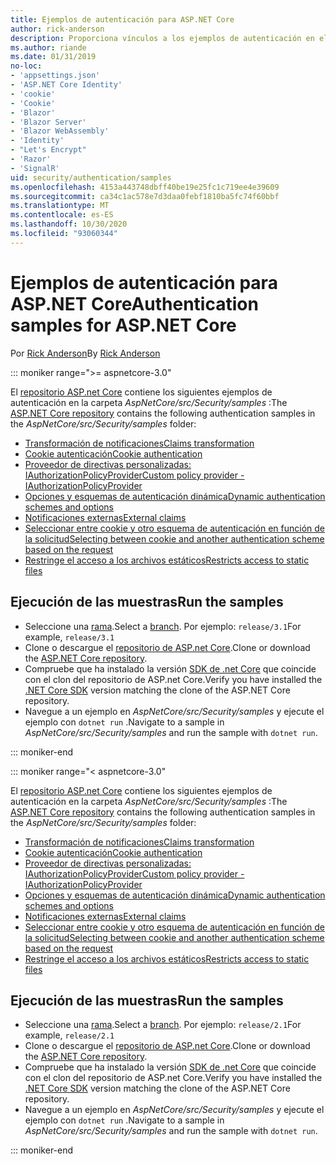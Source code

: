 ```yaml
---
title: Ejemplos de autenticación para ASP.NET Core
author: rick-anderson
description: Proporciona vínculos a los ejemplos de autenticación en el repositorio de ASP.NET Core.
ms.author: riande
ms.date: 01/31/2019
no-loc:
- 'appsettings.json'
- 'ASP.NET Core Identity'
- 'cookie'
- 'Cookie'
- 'Blazor'
- 'Blazor Server'
- 'Blazor WebAssembly'
- 'Identity'
- "Let's Encrypt"
- 'Razor'
- 'SignalR'
uid: security/authentication/samples
ms.openlocfilehash: 4153a443748dbff40be19e25fc1c719ee4e39609
ms.sourcegitcommit: ca34c1ac578e7d3daa0febf1810ba5fc74f60bbf
ms.translationtype: MT
ms.contentlocale: es-ES
ms.lasthandoff: 10/30/2020
ms.locfileid: "93060344"
---
```

# <a name="authentication-samples-for-aspnet-core"></a><span data-ttu-id="c4a4d-103">Ejemplos de autenticación para ASP.NET Core</span><span class="sxs-lookup"><span data-stu-id="c4a4d-103">Authentication samples for ASP.NET Core</span></span>

<span data-ttu-id="c4a4d-104">Por [Rick Anderson](https://twitter.com/RickAndMSFT)</span><span class="sxs-lookup"><span data-stu-id="c4a4d-104">By [Rick Anderson](https://twitter.com/RickAndMSFT)</span></span>

::: moniker range=">= aspnetcore-3.0"

<span data-ttu-id="c4a4d-105">El [repositorio ASP.net Core](https://github.com/dotnet/AspNetCore) contiene los siguientes ejemplos de autenticación en la carpeta *AspNetCore/src/Security/samples* :</span><span class="sxs-lookup"><span data-stu-id="c4a4d-105">The [ASP.NET Core repository](https://github.com/dotnet/AspNetCore) contains the following authentication samples in the *AspNetCore/src/Security/samples* folder:</span></span>

* [<span data-ttu-id="c4a4d-106">Transformación de notificaciones</span><span class="sxs-lookup"><span data-stu-id="c4a4d-106">Claims transformation</span></span>](https://github.com/dotnet/AspNetCore/tree/release/3.1/src/Security/samples/ClaimsTransformation)
* <span data-ttu-id="c4a4d-107">[Cookie autenticación](https://github.com/dotnet/AspNetCore/tree/release/3.1/src/Security/samples/Cookies)</span><span class="sxs-lookup"><span data-stu-id="c4a4d-107">[Cookie authentication](https://github.com/dotnet/AspNetCore/tree/release/3.1/src/Security/samples/Cookies)</span></span>
* [<span data-ttu-id="c4a4d-108">Proveedor de directivas personalizadas: IAuthorizationPolicyProvider</span><span class="sxs-lookup"><span data-stu-id="c4a4d-108">Custom policy provider - IAuthorizationPolicyProvider</span></span>](https://github.com/dotnet/AspNetCore/tree/release/3.1/src/Security/samples/CustomPolicyProvider)
* [<span data-ttu-id="c4a4d-109">Opciones y esquemas de autenticación dinámica</span><span class="sxs-lookup"><span data-stu-id="c4a4d-109">Dynamic authentication schemes and options</span></span>](https://github.com/dotnet/AspNetCore/tree/release/3.1/src/Security/samples/DynamicSchemes)
* <span data-ttu-id="c4a4d-110">[Notificaciones externas](https://github.com/dotnet/AspNetCore/tree/release/3.1/src/Security/samples/Identity.ExternalClaims)</span><span class="sxs-lookup"><span data-stu-id="c4a4d-110">[External claims](https://github.com/dotnet/AspNetCore/tree/release/3.1/src/Security/samples/Identity.ExternalClaims)</span></span>
* [<span data-ttu-id="c4a4d-111">Seleccionar entre cookie y otro esquema de autenticación en función de la solicitud</span><span class="sxs-lookup"><span data-stu-id="c4a4d-111">Selecting between cookie and another authentication scheme based on the request</span></span>](https://github.com/dotnet/AspNetCore/tree/release/3.1/src/Security/samples/PathSchemeSelection)
* [<span data-ttu-id="c4a4d-112">Restringe el acceso a los archivos estáticos</span><span class="sxs-lookup"><span data-stu-id="c4a4d-112">Restricts access to static files</span></span>](https://github.com/dotnet/AspNetCore/tree/release/3.1/src/Security/samples/StaticFilesAuth)

## <a name="run-the-samples"></a><span data-ttu-id="c4a4d-113">Ejecución de las muestras</span><span class="sxs-lookup"><span data-stu-id="c4a4d-113">Run the samples</span></span>

* <span data-ttu-id="c4a4d-114">Seleccione una [rama](https://github.com/dotnet/AspNetCore).</span><span class="sxs-lookup"><span data-stu-id="c4a4d-114">Select a [branch](https://github.com/dotnet/AspNetCore).</span></span> <span data-ttu-id="c4a4d-115">Por ejemplo: `release/3.1`</span><span class="sxs-lookup"><span data-stu-id="c4a4d-115">For example, `release/3.1`</span></span>
* <span data-ttu-id="c4a4d-116">Clone o descargue el [repositorio de ASP.net Core](https://github.com/dotnet/AspNetCore).</span><span class="sxs-lookup"><span data-stu-id="c4a4d-116">Clone or download the [ASP.NET Core repository](https://github.com/dotnet/AspNetCore).</span></span>
* <span data-ttu-id="c4a4d-117">Compruebe que ha instalado la versión [SDK de .net Core](https://dotnet.microsoft.com/download/dotnet-core) que coincide con el clon del repositorio de ASP.net Core.</span><span class="sxs-lookup"><span data-stu-id="c4a4d-117">Verify you have installed the [.NET Core SDK](https://dotnet.microsoft.com/download/dotnet-core) version matching the clone of the ASP.NET Core repository.</span></span>
* <span data-ttu-id="c4a4d-118">Navegue a un ejemplo en *AspNetCore/src/Security/samples* y ejecute el ejemplo con `dotnet run` .</span><span class="sxs-lookup"><span data-stu-id="c4a4d-118">Navigate to a sample in *AspNetCore/src/Security/samples* and run the sample with `dotnet run`.</span></span>

::: moniker-end

::: moniker range="< aspnetcore-3.0"

<span data-ttu-id="c4a4d-119">El [repositorio ASP.net Core](https://github.com/dotnet/AspNetCore) contiene los siguientes ejemplos de autenticación en la carpeta *AspNetCore/src/Security/samples* :</span><span class="sxs-lookup"><span data-stu-id="c4a4d-119">The [ASP.NET Core repository](https://github.com/dotnet/AspNetCore) contains the following authentication samples in the *AspNetCore/src/Security/samples* folder:</span></span>

* [<span data-ttu-id="c4a4d-120">Transformación de notificaciones</span><span class="sxs-lookup"><span data-stu-id="c4a4d-120">Claims transformation</span></span>](https://github.com/dotnet/AspNetCore/tree/release/2.1/src/Security/samples/ClaimsTransformation)
* <span data-ttu-id="c4a4d-121">[Cookie autenticación](https://github.com/dotnet/AspNetCore/tree/release/2.1/src/Security/samples/Cookies)</span><span class="sxs-lookup"><span data-stu-id="c4a4d-121">[Cookie authentication](https://github.com/dotnet/AspNetCore/tree/release/2.1/src/Security/samples/Cookies)</span></span>
* [<span data-ttu-id="c4a4d-122">Proveedor de directivas personalizadas: IAuthorizationPolicyProvider</span><span class="sxs-lookup"><span data-stu-id="c4a4d-122">Custom policy provider - IAuthorizationPolicyProvider</span></span>](https://github.com/dotnet/AspNetCore/tree/2.1.3/src/Security/samples/CustomPolicyProvider)
* [<span data-ttu-id="c4a4d-123">Opciones y esquemas de autenticación dinámica</span><span class="sxs-lookup"><span data-stu-id="c4a4d-123">Dynamic authentication schemes and options</span></span>](https://github.com/dotnet/AspNetCore/tree/release/2.1/src/Security/samples/DynamicSchemes)
* <span data-ttu-id="c4a4d-124">[Notificaciones externas](https://github.com/dotnet/AspNetCore/tree/release/2.1/src/Security/samples/Identity.ExternalClaims)</span><span class="sxs-lookup"><span data-stu-id="c4a4d-124">[External claims](https://github.com/dotnet/AspNetCore/tree/release/2.1/src/Security/samples/Identity.ExternalClaims)</span></span>
* [<span data-ttu-id="c4a4d-125">Seleccionar entre cookie y otro esquema de autenticación en función de la solicitud</span><span class="sxs-lookup"><span data-stu-id="c4a4d-125">Selecting between cookie and another authentication scheme based on the request</span></span>](https://github.com/dotnet/AspNetCore/tree/release/2.1/src/Security/samples/PathSchemeSelection)
* [<span data-ttu-id="c4a4d-126">Restringe el acceso a los archivos estáticos</span><span class="sxs-lookup"><span data-stu-id="c4a4d-126">Restricts access to static files</span></span>](https://github.com/dotnet/AspNetCore/tree/2.1.3/src/Security/samples/StaticFilesAuth)

## <a name="run-the-samples"></a><span data-ttu-id="c4a4d-127">Ejecución de las muestras</span><span class="sxs-lookup"><span data-stu-id="c4a4d-127">Run the samples</span></span>

* <span data-ttu-id="c4a4d-128">Seleccione una [rama](https://github.com/dotnet/AspNetCore).</span><span class="sxs-lookup"><span data-stu-id="c4a4d-128">Select a [branch](https://github.com/dotnet/AspNetCore).</span></span> <span data-ttu-id="c4a4d-129">Por ejemplo: `release/2.1`</span><span class="sxs-lookup"><span data-stu-id="c4a4d-129">For example, `release/2.1`</span></span>
* <span data-ttu-id="c4a4d-130">Clone o descargue el [repositorio de ASP.net Core](https://github.com/dotnet/AspNetCore).</span><span class="sxs-lookup"><span data-stu-id="c4a4d-130">Clone or download the [ASP.NET Core repository](https://github.com/dotnet/AspNetCore).</span></span>
* <span data-ttu-id="c4a4d-131">Compruebe que ha instalado la versión [SDK de .net Core](https://dotnet.microsoft.com/download/dotnet-core) que coincide con el clon del repositorio de ASP.net Core.</span><span class="sxs-lookup"><span data-stu-id="c4a4d-131">Verify you have installed the [.NET Core SDK](https://dotnet.microsoft.com/download/dotnet-core) version matching the clone of the ASP.NET Core repository.</span></span>
* <span data-ttu-id="c4a4d-132">Navegue a un ejemplo en *AspNetCore/src/Security/samples* y ejecute el ejemplo con `dotnet run` .</span><span class="sxs-lookup"><span data-stu-id="c4a4d-132">Navigate to a sample in *AspNetCore/src/Security/samples* and run the sample with `dotnet run`.</span></span>

::: moniker-end
